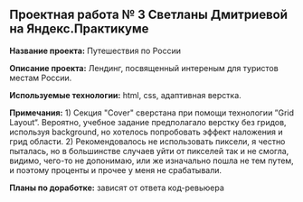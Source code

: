 ## Проектная работа № 3 Светланы Дмитриевой на Яндекс.Практикуме

__Название проекта:__ Путешествия по России

__Описание проекта:__ Лендинг, посвященный интереным для туристов местам России.

__Используемые технологии:__ html, css, адаптивная верстка.

__Примечания:__ 1) Секция "Cover" сверстана при помощи технологии ”Grid Layout“. Вероятно, учебное задание предполагало верстку  без гридов, используя background, но хотелось попробовать эффект наложения и грид области. 2) Рекомендовалось не использовать пиксели, я честно пыталась, но в большинстве случаев уйти от пикселей так и не смогла, видимо, чего-то не допонимаю, или же изначально пошла не тем путем, и поэтому проценты и прочее у меня не срабатывали. 

__Планы по доработке:__ зависят от ответа код-ревьюера